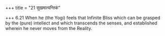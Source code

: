 +++
title = "21 सुखमात्यन्तिकं"

+++
6.21 When he (the Yogi) feels that Infinite Bliss which can be grasped
by the (pure) intellect and which transcends the senses, and established
wherein he never moves from the Reality.
